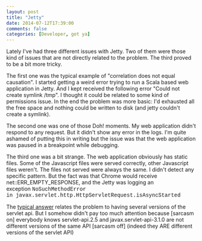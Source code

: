```yaml
---
layout: post
title: "Jetty"
date: 2014-07-12T17:39:00
comments: false
categories: [Developer, got ya]
---
```


Lately I've had three different issues with Jetty. Two of them were those kind of issues that are not directly related to the problem. The third proved to be a bit more tricky.


The first one was the typical example of "correlation does not equal causation". I started getting a weird error trying to run a Scala based web application in Jetty. And I kept received the following error "Could not create symlink /tmp". I thought it could be related to some kind of permissions issue. In the end the problem was more basic: I'd exhausted all the free space and nothing could be written to disk (and jetty couldn't create a symlink).


The second one was one of those Doh! moments. My web application didn't respond to any request. But it didn't show any error in the logs. I'm quite ashamed of putting this in writing but the issue was that the web application was paused in a breakpoint while debugging.


The third one was a bit strange. The web application obviously has static files. Some of the Javascript files were served correctly, other Javascript files weren't. The files not served were always the same. I didn't detect any specific pattern. But the fact was that Chrome would receive net::ERR_EMPTY_RESPONSE, and the Jetty was logging an exception&nbsp;<span style="font-family: 'Courier New', Courier, monospace;">NoSuchMethodError in&nbsp;</span><span style="font-family: 'Courier New', Courier, monospace;">javax.servlet.http.HttpServletRequest.isAsyncStarted &nbsp;</span>


The <a href="http://stackoverflow.com/questions/21510177/embedded-jetty-9">typical answer</a> relates the problem to having several versions of the servlet api. But I somehow didn't pay too much attention because [sarcasm on]&nbsp;<sarcasm on="">everybody knows servlet-api.2.5 and javax.servlet-api-3.1.0 are not different versions of the same API [sarcasm off] (indeed they ARE different versions of the servlet API)<sarcasm off=""></sarcasm></sarcasm>
